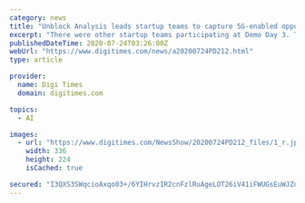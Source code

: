 ```yaml
---
category: news
title: "Unblock Analysis leads startup teams to capture 5G-enabled opportunities"
excerpt: "There were other startup teams participating at Demo Day 3. To mention a few, Authme, GeoThings, Wholesenses and SolutionStor combine cloud storage and AI computing. Wish Mobile develops a mobile member relationship management system that has successfully ..."
publishedDateTime: 2020-07-24T03:26:00Z
webUrl: "https://www.digitimes.com/news/a20200724PD212.html"
type: article

provider:
  name: Digi Times
  domain: digitimes.com

topics:
  - AI

images:
  - url: "https://www.digitimes.com/NewsShow/20200724PD212_files/1_r.jpg"
    width: 336
    height: 224
    isCached: true

secured: "I3QXS3SWqcioAxqo03+/6YIHrvzIR2cnFzlRuAgeLOT26iV41iFWUGsEuWJZuhVk6Is2DgDjTY2r+8rdc8kzbm7IFh7JKPaI1vAFysuFXlVbI+jDKHSP+6RWkqXc86YBnqwFkOQhoXML65HGXPf2XeE7VHMZ0u/HGs+JVAsgHDx9tTKgJq9JVCEA9yYrUz3P1OHp4v1Dd1knsBKmdI71hYuuG6ABpUnABp9HzgC/bJtwQ2Ed0qQ9LMQyqXOvVCkAi8VDWtCUPi6TcMWECoXD69PG4/ibAMktigDlqFXbIsIs6jCvxBYzye/24GPF/M+oqGT+kToMGIzQxNS3LzE7pQ==;4TWrEeTQ+fjiobqcNmRMWg=="
---
```


